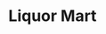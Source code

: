 ---
title: "Liquor Mart"
url: /portage-la-prairie/liquor-mart-saskatchewan-avenue-west/
shop: alcohol
---